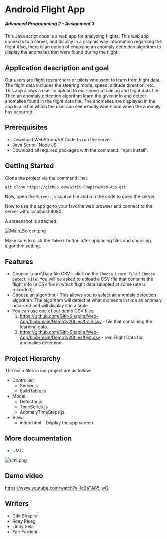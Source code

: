 # Android Flight App
##### Advanced Programming 2 - Assignment 3



This Java script code is a web app for analyzing flights.
This web app connects to a server, and display in a graphic way information regarding the flight
Also, there is an option of choosing an anomaly detection algorithm to display the anomalies that were found during the flight.

## Application description and goal
Our users are flight researchers or pilots who want to learn from flight data.
The flight data includes the steering mode, speed, altitude direction, etc.
This app allows a user to upload to our server a training and flight data file. Then an anomaly detection algorithm learn the given info and detect anomalies found in the flight data file. The anomalies are displayed in the app in a list in which the user can see exactly where and when the anomaly has occurred.

## Prerequisites

- Download WebStrom/VS Code to run the server.
- Java Script- Node JS.
- Download all required packages with the command: "npm install".

## Getting Started

Clone the project via the command line:
```sh
git clone https://github.com/Gitit-Shapira/Web-App.git
```

Now, open the ```Server.js``` source file and run the code to open the server.

Now to use the app go to your favorite web browser and connect to the server with: localhost:8080:

A screenshot is attached:

![Main_Screen.png](Images/Main_Screen.png)

Make sure to click the ```Submit``` button after uploading files and choosing algorithm setting.

## Features
- Choose Learn\Data file CSV - click on the ```Choose Learn File``` \ ```Choose Detect File```. You will be asked to upload a CSV file that contains the flight info (a CSV file in which flight data sampled at some rate is recorded).
- Choose an algorithm:- This allows you to select an anomaly detection algorithm. The algorithm will detect at what moments in time an anomaly occurred and will display it in a table
- You can use one of our demo CSV files: 
  1. https://github.com/Gitit-Shapira/Web-App/blob/main/Demo%20files/train.csv - file that containing the learning data.
  2. https://github.com/Gitit-Shapira/Web-App/blob/main/Demo%20files/test.csv - real Flight Data for anomalies detection. 

## Project Hierarchy

The main files in our project are as follow:

- Controller:
    - Server.js
    - buildTable.js
- Model:
    - Detector.js
    - TimeSeries.js
    - AnomalyTimeSteps.js
- View:
    - index.html - Display the app screen.

## More documentation
- UML:

![uml.png](uml.png)

## Demo video
https://www.youtube.com/watch?v=Ic3aTA65_wQ
## Writers
- Gitit Shapira
- Roey Peleg
- Linoy Sela
- Yair Yardeni












#

